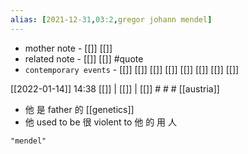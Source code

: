 ```yaml
---
alias: [2021-12-31,03:2,gregor johann mendel]
---
```

- mother note - [[]] [[]]
- related note - [[]] [[]] #quote 
- `contemporary events` - [[]] [[]] [[]] [[]] [[]] [[]] [[]] [[]]

[[2022-01-14]] 14:38 [[]] | [[]] | [[]] # # #
[[austria]]
- 他 是 father 的 [[genetics]]
- 他 used to be 很 violent to 他 的 用 人
```query
"mendel"
```